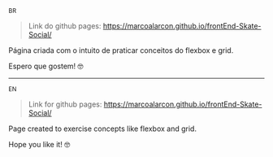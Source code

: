 <small> BR </small>

> Link do github pages: https://marcoalarcon.github.io/frontEnd-Skate-Social/

Página criada com o intuito de praticar conceitos do flexbox e grid.
  
Espero que gostem! :nerd_face:

<hr>

<small> EN </small>

> Link for github pages: https://marcoalarcon.github.io/frontEnd-Skate-Social/

Page created to exercise concepts like flexbox and grid.

Hope you like it! :nerd_face:
